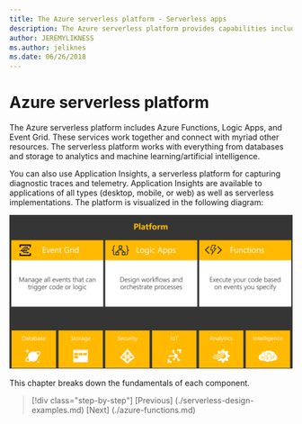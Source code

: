 ```yaml
---
title: The Azure serverless platform - Serverless apps
description: The Azure serverless platform provides capabilities including event-triggered instant scale code, cloud-based pub/sub, workflow orchestration and more.
author: JEREMYLIKNESS
ms.author: jeliknes
ms.date: 06/26/2018
---
```

# Azure serverless platform

The Azure serverless platform includes Azure Functions, Logic Apps, and Event Grid. These services work together and connect with myriad other resources. The serverless platform works with everything from databases and storage to analytics and machine learning/artificial intelligence.

You can also use Application Insights, a serverless platform for capturing diagnostic traces and telemetry. Application Insights are available to applications of all types  (desktop, mobile, or web) as well as serverless implementations. The platform is visualized in the following diagram:

![Azure serverless platform](./media/azure-serverless-platform.png)

This chapter breaks down the fundamentals of each component.

>[!div class="step-by-step"]
[Previous] (./serverless-design-examples.md)
[Next] (./azure-functions.md)
